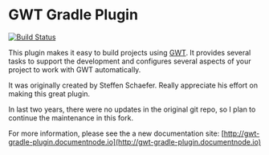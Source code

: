 # GWT Gradle Plugin

[![Build Status](https://travis-ci.org/jiakuan/gwt-gradle-plugin.svg?branch=master)](https://travis-ci.org/jiakuan/gwt-gradle-plugin)

This plugin makes it easy to build projects using [GWT](http://www.gwtproject.org/). It provides several tasks to support the development and configures several aspects of your project to work with GWT automatically.

It was originally created by Steffen Schaefer. Really appreciate his effort on making this great plugin.

In last two years, there were no updates in the original git repo, so I plan to continue the maintenance in this fork.

For more information, please see the a new documentation site: [http://gwt-gradle-plugin.documentnode.io](http://gwt-gradle-plugin.documentnode.io)
